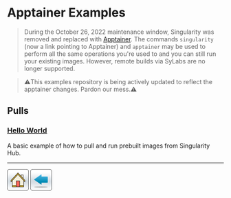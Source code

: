 # Apptainer Examples

> During the October 26, 2022 maintenance window, Singularity was removed and replaced with [Apptainer](https://apptainer.org/). The commands ```singularity``` (now a link pointing to Apptainer) and ```apptainer``` may be used to perform all the same operations you're used to and you can still run your existing images. However, remote builds via SyLabs are no longer supported. 

> ⚠️This examples repository is being actively updated to reflect the apptainer changes. Pardon our mess.⚠️

## Pulls

### [Hello World](Hello-World)
A basic example of how to pull and run prebuilt images from Singularity Hub.



*****
[![](/Images/home.png)](https://ua-researchcomputing-hpc.github.io/) 
[![](/Images/back.png)](../)
